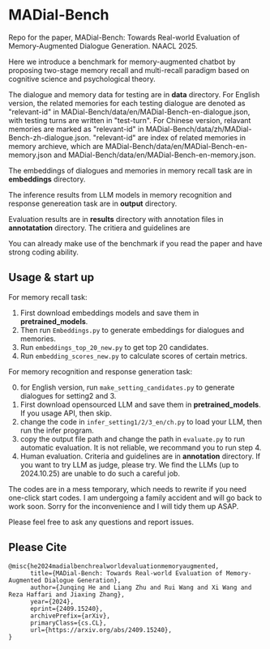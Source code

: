 # MADial-Bench

Repo for the paper, MADial-Bench: Towards Real-world Evaluation of Memory-Augmented Dialogue Generation. NAACL 2025.

Here we introduce a benchmark for memory-augmented chatbot by proposing two-stage memory recall and multi-recall paradigm based on cognitive science and psychological theory. 



The dialogue and memory data for testing are in **data** directory.
For English version, the related memories for each testing dialogue are denoted as "relevant-id" in MADial-Bench/data/en/MADial-Bench-en-dialogue.json, with testing turns are written in "test-turn". 
For Chinese version, relavant memories are marked as "relevant-id" in MADial-Bench/data/zh/MADial-Bench-zh-dialogue.json. 
"relevant-id" are index of related memories in memory archieve, which are MADial-Bench/data/en/MADial-Bench-en-memory.json and MADial-Bench/data/en/MADial-Bench-en-memory.json.

The embeddings of dialogues and memories in memory recall task are in **embeddings** directory.

The inference results from LLM models in memory recognition and response genereation task are in **output** directory.

Evaluation results are in **results** directory with annotation files in **annotatation** directory. The critiera and guidelines are 

You can already make use of the benchmark if you read the paper and have strong coding ability. 

## Usage & start up

For memory recall task:

1. First download embeddings models and save them in **pretrained_models**.
2. Then run ```Embeddings.py``` to generate embeddings for dialogues and memories. 
3. Run ```embeddings_top_20_new.py``` to get top 20 candidates.
4. Run ```embedding_scores_new.py``` to calculate scores of certain metrics.

For memory recognition and response generation task:

0. for English version, run ```make_setting_candidates.py``` to generate dialogues for setting2 and 3.
1. First download opensourced LLM and save them in **pretrained_models**. If you usage API, then skip.
2. change the code in ```infer_setting1/2/3_en/ch.py``` to load your LLM, then run the infer program.
3. copy the output file path and change the path in ```evaluate.py``` to run automatic evaluation. It is not reliable, we recommand you to run step 4.
4. Human evaluation. Criteria and guidelines are in **annotation** directory. If you want to try LLM as judge, please try. We find the LLMs (up to 2024.10.25) are unable to do such a careful job. 



The codes are in a mess temporary, which needs to rewrite if you need one-click start codes. I am undergoing a family accident and will go back to work soon. Sorry for the inconvenience and I will tidy them up ASAP.

Please feel free to ask any questions and report issues.


## Please Cite
```
@misc{he2024madialbenchrealworldevaluationmemoryaugmented,
      title={MADial-Bench: Towards Real-world Evaluation of Memory-Augmented Dialogue Generation}, 
      author={Junqing He and Liang Zhu and Rui Wang and Xi Wang and Reza Haffari and Jiaxing Zhang},
      year={2024},
      eprint={2409.15240},
      archivePrefix={arXiv},
      primaryClass={cs.CL},
      url={https://arxiv.org/abs/2409.15240}, 
}
```






